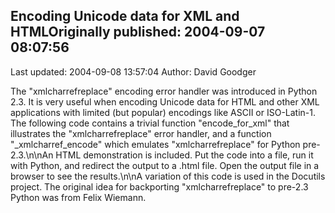 ## Encoding Unicode data for XML and HTMLOriginally published: 2004-09-07 08:07:56 
Last updated: 2004-09-08 13:57:04 
Author: David Goodger 
 
The "xmlcharrefreplace" encoding error handler was introduced in Python 2.3.  It is very useful when encoding Unicode data for HTML and other XML applications with limited (but popular) encodings like ASCII or ISO-Latin-1.  The following code contains a trivial function "encode_for_xml" that illustrates the "xmlcharrefreplace" error handler, and a function "_xmlcharref_encode" which emulates "xmlcharrefreplace" for Python pre-2.3.\n\nAn HTML demonstration is included.  Put the code into a file, run it with Python, and redirect the output to a .html file.  Open the output file in a browser to see the results.\n\nA variation of this code is used in the Docutils project.  The original idea for backporting "xmlcharrefreplace" to pre-2.3 Python was from Felix Wiemann.